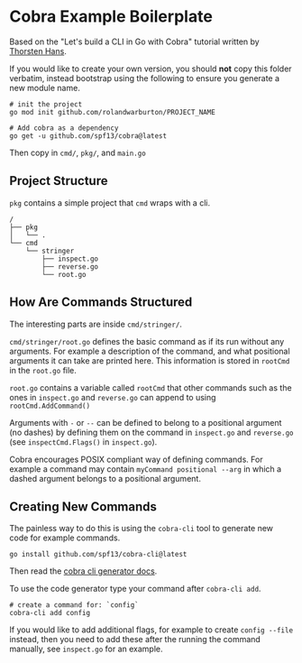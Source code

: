 # Cobra Example Boilerplate

Based on the "Let's build a CLI in Go with Cobra" tutorial written by
[Thorsten Hans](https://www.thorsten-hans.com/lets-build-a-cli-in-go-with-cobra/).

If you would like to create your own version, you should **not** copy this folder verbatim,
instead bootstrap using the following to ensure you generate a new module name.

```none
# init the project
go mod init github.com/rolandwarburton/PROJECT_NAME

# Add cobra as a dependency
go get -u github.com/spf13/cobra@latest
```

Then copy in `cmd/`, `pkg/`, and `main.go`

## Project Structure

`pkg` contains a simple project that `cmd` wraps with a cli.

```none
/
├── pkg
│   └── .
└── cmd
    └── stringer
        ├── inspect.go
        ├── reverse.go
        └── root.go
```

## How Are Commands Structured

The interesting parts are inside `cmd/stringer/`.

`cmd/stringer/root.go` defines the basic command as if its run without any arguments. For example
a description of the command, and what positional arguments it can take are printed here.
This information is stored in `rootCmd` in the `root.go` file.

`root.go` contains a variable called `rootCmd` that other commands
such as the ones in `inspect.go` and `reverse.go` can append to using `rootCmd.AddCommand()`

Arguments with `-` or `--` can be defined to belong to a positional argument (no dashes)
by defining them on the command in `inspect.go` and `reverse.go`
(see `inspectCmd.Flags()` in `inspect.go`).

Cobra encourages POSIX compliant way of defining commands. For example a command may contain
`myCommand positional --arg` in which a dashed argument belongs to a positional argument.

## Creating New Commands

The painless way to do this is using the `cobra-cli` tool to generate new code for example commands.

```none
go install github.com/spf13/cobra-cli@latest
```

Then read the [cobra cli generator docs](https://github.com/spf13/cobra-cli/blob/main/README.md).

To use the code generator type your command after `cobra-cli add`.

```none
# create a command for: `config`
cobra-cli add config
```

If you would like to add additional flags, for example to create `config --file` instead,
then you need to add these after the running the command manually, see `inspect.go` for an example.
